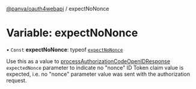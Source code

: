 [@panva/oauth4webapi](../README.md) / expectNoNonce

# Variable: expectNoNonce

• `Const` **expectNoNonce**: typeof [`expectNoNonce`](expectNoNonce.md)

Use this as a value to [processAuthorizationCodeOpenIDResponse](../functions/processAuthorizationCodeOpenIDResponse.md) `expectedNonce`
parameter to indicate no "nonce" ID Token claim value is expected, i.e. no "nonce"
parameter value was sent with the authorization request.
